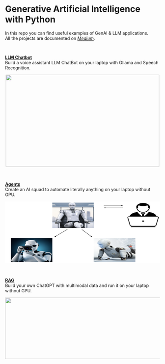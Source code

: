 # Generative Artificial Intelligence with Python

In this repo you can find useful examples of GenAI & LLM applications.\
All the projects are documented on [*Medium*](https://maurodp.medium.com/).

<br>

<ins>**[LLM Chatbot](https://github.com/mdipietro09/GenerativeAI/tree/main/Chatbot)**</ins>
<br>
	Build a voice assistant LLM ChatBot on your laptop with Ollama and Speech Recognition.
<br>
	<p align="center"><img src="_docs/chat.gif" width="500" height="300"></p>
<br>

<ins>**[Agents](https://github.com/mdipietro09/GenerativeAI/tree/main/Agents)**</ins>
<br>
	Create an AI squad to automate literally anything on your laptop without GPU.
<br>
	<p align="center"><img src="_docs/agents.png" width="700" height="200"></p>
<br>

<ins>**[RAG](https://github.com/mdipietro09/GenerativeAI/tree/main/RAG)**</ins>
<br>
	Build your own ChatGPT with multimodal data and run it on your laptop without GPU.
<br>
	<p align="center"><img src="_docs/rag.png" width="700" height="200"></p>
<br>
